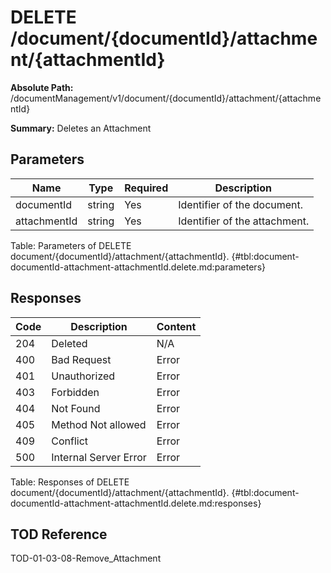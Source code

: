 <!--
    ATTENTION: This file was generated via gradle!
               Do NOT manually edit this file! Any such changes will be overwritten!
-->

# DELETE /document/{documentId}/attachment/{attachmentId}

**Absolute Path:** /documentManagement/v1/document/{documentId}/attachment/{attachmentId}

**Summary:** Deletes an Attachment

## Parameters

| Name | Type | Required | Description |
|------|------|----------|-------------|
| documentId | string | Yes | Identifier of the document. |
| attachmentId | string | Yes | Identifier of the attachment. |

Table: Parameters of DELETE document/{documentId}/attachment/{attachmentId}. {#tbl:document-documentId-attachment-attachmentId.delete.md:parameters}

## Responses

| Code | Description | Content |
|------|-------------|---------|
| 204 | Deleted | N/A |
| 400 | Bad Request | Error |
| 401 | Unauthorized | Error |
| 403 | Forbidden | Error |
| 404 | Not Found | Error |
| 405 | Method Not allowed | Error |
| 409 | Conflict | Error |
| 500 | Internal Server Error | Error |

Table: Responses of DELETE document/{documentId}/attachment/{attachmentId}. {#tbl:document-documentId-attachment-attachmentId.delete.md:responses}

## TOD Reference

TOD-01-03-08-Remove_Attachment
